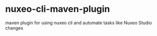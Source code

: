 # nuxeo-cli-maven-plugin
maven plugin for using nuxeo cli and automate tasks like Nuxeo Studio changes
